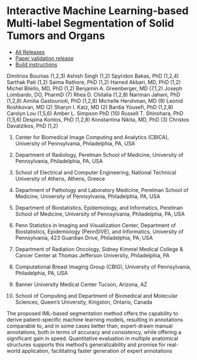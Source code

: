 # Interactive Machine Learning-based Multi-label Segmentation of Solid Tumors and Organs

- [All Releases](https://github.com/CBICA/InteractiveSegmentation/releases)
- [Paper validation release](https://github.com/CBICA/InteractiveSegmentation/releases/tag/1.0)
- [Build instructions](docs/BUILD_INSTRUCTIONS.md)

Dimitrios Bounias (1,2,3)
Ashish Singh (1,2)
Spyridon Bakas, PhD (1,2,4)
Sarthak Pati (1,2)
Saima Rathore, PhD (1,2)
Hamed Akbari, MD, PhD (1,2)
Michel Bilello, MD, PhD (1,2)
Benjamin A. Greenberger, MD (7,1,2)
Joseph Lombardo, DO, PharmD (7)
Rhea D. Chitalia (1,2,8)
Nariman Jahani, PhD (1,2,8)
Aimilia Gastounioti, PhD (1,2,8)
Michelle Hershman, MD (9)
Leonid Roshkovan, MD (2)
Sharyn I. Katz, MD (2)
Bardia Yousefi, PhD (1,2,8)
Carolyn Lou (1,5,6)
Amber L. Simpson PhD (10)
Russell T. Shinohara, PhD (1,5,6)
Despina Kontos, PhD (1,2,8)
Konstantina Nikita, MD, PhD (3)
Christos Davatzikos, PhD (1,2)

1. Center for Biomedical Image Computing and Analytics (CBICA), University of Pennsylvania, Philadelphia, PA, USA

2. Department of Radiology, Perelman School of Medicine, University of Pennsylvania, Philadelphia, PA, USA

3. School of Electrical and Computer Engineering, National Technical University of Athens, Athens, Greece

4. Department of Pathology and Laboratory Medicine, Perelman School of Medicine, University of Pennsylvania, Philadelphia, PA, USA

5. Department of Biostatistics, Epidemiology, and Informatics, Perelman School of Medicine, University of Pennsylvania, Philadelphia, PA, USA

6. Penn Statistics in Imaging and Visualization Center, Department of Biostatistics, Epidemiology (PennSIVE), and Informatics, University of Pennsylvania, 423 Guardian Drive, Philadelphia, PA, USA

7. Department of Radiation Oncology, Sidney Kimmel Medical College & Cancer Center at Thomas Jefferson University, Philadelphia, PA

8. Computational Breast Imaging Group (CBIG), University of Pennsylvania, Philadelphia, PA, USA

9. Banner University Medical Center Tucson, Arizona, AZ

10. School of Computing and Department of Biomedical and Molecular Sciences, Queen’s University, Kingston, Ontario, Canada

The proposed IML-based segmentation method offers the capability to derive patient-specific machine learning models, resulting in annotations comparable to, and in some cases better than, expert-drawn manual annotations, both in terms of accuracy and consistency, while offering a significant gain in speed. Quantitative evaluation in multiple anatomical structures supports this method’s generalizability and promise for real-world application, facilitating faster generation of expert annotations
